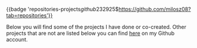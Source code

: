 {{badge 'repositories-projects$github$232925$https://github.com/milosz08?tab=repositories'}}

Below you will find some of the projects I have done or co-created. Other projects that are not are listed below you can
find [here](https://github.com/milosz08) on my Github account.
